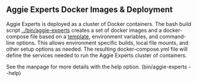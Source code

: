 ## Aggie Experts Docker Images & Deployment

Aggie Experts is deployed as a cluster of Docker containers. The bash build script [../bin/aggie-experts](../bin/aggie-experts) creates a set of docker images and a docker-compose file based on a [template](../docker-template.yaml), environment variables, and command-line options. This allows environment specific builds, local file mounts, and other setup options as needed. The resulting docker-compose.yml file will define the services needed to run the Aggie Experts cluster of containers.

See the manpage for more details with the help option. (bin/aggie-experts --help)
